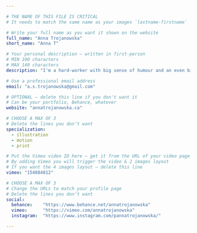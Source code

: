 ```yaml
---

# THE NAME OF THIS FILE IS CRITICAL
# It needs to match the same name as your images `lastname-firstname`

# Write your full name as you want it shown on the website
full_name: "Anna Trojanowska"
short_name: "Anna T"

# Your personal description — written in first-person
# MIN 100 characters
# MAX 140 characters
description: "I'm a hard-worker with big sense of humour and an even bigger heart. As a designer, I'm inspired by nature, literature, and gangster rap."

# Use a professional email address
email: "a.s.trojanowska@gmail.com"

# OPTIONAL — delete this line if you don't want it
# Can be your portfolio, Behance, whatever
website: "annatrojanowska.ca"

# CHOOSE A MAX OF 3
# Delete the lines you don’t want
specialization:
  - illustration
  - motion
  - print

# Put the Vimeo video ID here — get it from the URL of your video page
# By adding Vimeo you will trigger the video & 2 images layout
# If you want the 4 images layout — delete this line
vimeo: "154884812"

# CHOOSE A MAX OF 3
# Change the URLs to match your profile page
# Delete the lines you don’t want
social:
  behance:    "https://www.behance.net/annatrojanowska"
  vimeo:      "https://vimeo.com/annatrojanowska"
  instagram:  "https://www.instagram.com/pannatrojanowska/"

---
```

